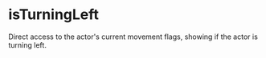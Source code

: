 # isTurningLeft

Direct access to the actor's current movement flags, showing if the actor is turning left.
